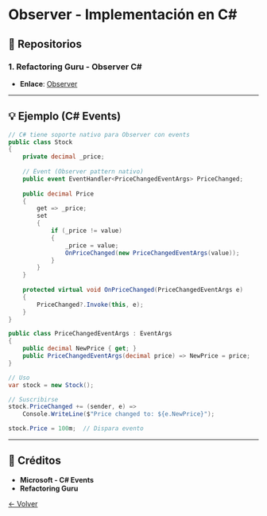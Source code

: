 # Observer - Implementación en C#

## 🌟 Repositorios

### 1. **Refactoring Guru - Observer C#**
- **Enlace**: [Observer](https://refactoring.guru/design-patterns/observer/csharp/example)

---

## 💡 Ejemplo (C# Events)

```csharp
// C# tiene soporte nativo para Observer con events
public class Stock
{
    private decimal _price;
    
    // Event (Observer pattern nativo)
    public event EventHandler<PriceChangedEventArgs> PriceChanged;
    
    public decimal Price
    {
        get => _price;
        set
        {
            if (_price != value)
            {
                _price = value;
                OnPriceChanged(new PriceChangedEventArgs(value));
            }
        }
    }
    
    protected virtual void OnPriceChanged(PriceChangedEventArgs e)
    {
        PriceChanged?.Invoke(this, e);
    }
}

public class PriceChangedEventArgs : EventArgs
{
    public decimal NewPrice { get; }
    public PriceChangedEventArgs(decimal price) => NewPrice = price;
}

// Uso
var stock = new Stock();

// Suscribirse
stock.PriceChanged += (sender, e) => 
    Console.WriteLine($"Price changed to: ${e.NewPrice}");

stock.Price = 100m;  // Dispara evento
```

---

## 🙏 Créditos
- **Microsoft - C# Events**
- **Refactoring Guru**

[← Volver](../README.md)
